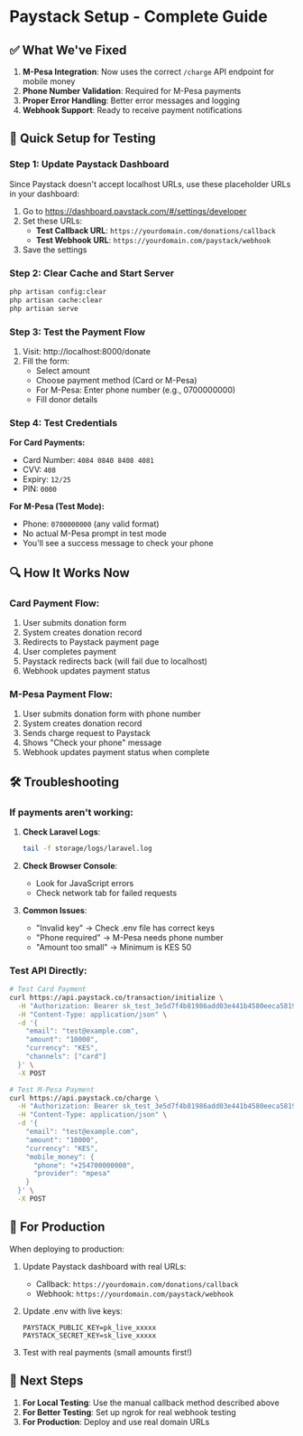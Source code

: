 # Paystack Setup - Complete Guide

## ✅ What We've Fixed

1. **M-Pesa Integration**: Now uses the correct `/charge` API endpoint for mobile money
2. **Phone Number Validation**: Required for M-Pesa payments
3. **Proper Error Handling**: Better error messages and logging
4. **Webhook Support**: Ready to receive payment notifications

## 🚀 Quick Setup for Testing

### Step 1: Update Paystack Dashboard

Since Paystack doesn't accept localhost URLs, use these placeholder URLs in your dashboard:

1. Go to https://dashboard.paystack.com/#/settings/developer
2. Set these URLs:
   - **Test Callback URL**: `https://yourdomain.com/donations/callback`
   - **Test Webhook URL**: `https://yourdomain.com/paystack/webhook`
3. Save the settings

### Step 2: Clear Cache and Start Server

```bash
php artisan config:clear
php artisan cache:clear
php artisan serve
```

### Step 3: Test the Payment Flow

1. Visit: http://localhost:8000/donate
2. Fill the form:
   - Select amount
   - Choose payment method (Card or M-Pesa)
   - For M-Pesa: Enter phone number (e.g., 0700000000)
   - Fill donor details

### Step 4: Test Credentials

**For Card Payments:**
- Card Number: `4084 0840 8408 4081`
- CVV: `408`
- Expiry: `12/25`
- PIN: `0000`

**For M-Pesa (Test Mode):**
- Phone: `0700000000` (any valid format)
- No actual M-Pesa prompt in test mode
- You'll see a success message to check your phone

## 🔍 How It Works Now

### Card Payment Flow:
1. User submits donation form
2. System creates donation record
3. Redirects to Paystack payment page
4. User completes payment
5. Paystack redirects back (will fail due to localhost)
6. Webhook updates payment status

### M-Pesa Payment Flow:
1. User submits donation form with phone number
2. System creates donation record
3. Sends charge request to Paystack
4. Shows "Check your phone" message
5. Webhook updates payment status when complete

## 🛠️ Troubleshooting

### If payments aren't working:

1. **Check Laravel Logs**:
   ```bash
   tail -f storage/logs/laravel.log
   ```

2. **Check Browser Console**:
   - Look for JavaScript errors
   - Check network tab for failed requests

3. **Common Issues**:
   - "Invalid key" → Check .env file has correct keys
   - "Phone required" → M-Pesa needs phone number
   - "Amount too small" → Minimum is KES 50

### Test API Directly:

```bash
# Test Card Payment
curl https://api.paystack.co/transaction/initialize \
  -H "Authorization: Bearer sk_test_3e5d7f4b81986add03e441b4580eeca5819a1f1e" \
  -H "Content-Type: application/json" \
  -d '{
    "email": "test@example.com",
    "amount": "10000",
    "currency": "KES",
    "channels": ["card"]
  }' \
  -X POST

# Test M-Pesa Payment
curl https://api.paystack.co/charge \
  -H "Authorization: Bearer sk_test_3e5d7f4b81986add03e441b4580eeca5819a1f1e" \
  -H "Content-Type: application/json" \
  -d '{
    "email": "test@example.com",
    "amount": "10000",
    "currency": "KES",
    "mobile_money": {
      "phone": "+254700000000",
      "provider": "mpesa"
    }
  }' \
  -X POST
```

## 📱 For Production

When deploying to production:

1. Update Paystack dashboard with real URLs:
   - Callback: `https://yourdomain.com/donations/callback`
   - Webhook: `https://yourdomain.com/paystack/webhook`

2. Update .env with live keys:
   ```env
   PAYSTACK_PUBLIC_KEY=pk_live_xxxxx
   PAYSTACK_SECRET_KEY=sk_live_xxxxx
   ```

3. Test with real payments (small amounts first!)

## 🎯 Next Steps

1. **For Local Testing**: Use the manual callback method described above
2. **For Better Testing**: Set up ngrok for real webhook testing
3. **For Production**: Deploy and use real domain URLs